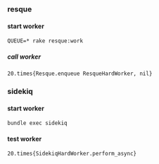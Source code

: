 ### resque
#### start worker
```
QUEUE=* rake resque:work
```

##### call worker
```
20.times{Resque.enqueue ResqueHardWorker, nil}
```


### sidekiq

#### start worker
```
bundle exec sidekiq
```

#### test worker
```
20.times{SidekiqHardWorker.perform_async}
```
